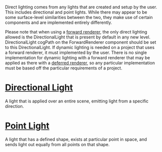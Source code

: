Direct lighting comes from any lights that are created and setup by the user. This includes directional and point lights. While there may appear to be some surface-level similarities between the two, they make use of certain components and are implemented entirely differently.

Please note that when using a [forward renderer](https://github.com/ZilchEngine/ZilchDocs/blob/master/zilch_editor_documentation/zeromanual/graphics/renderer.markdown), the only direct lighting allowed is the DirectionalLight that is present by default in any new level. DirectionalLight cogPath on the ForwardRenderer component should be set to this DirectionalLight. If dynamic lighting is needed on a project that uses a forward renderer, it must implemented by the user. There is no single implementation for dynamic lighting with a forward renderer that may be applied as there with a [deferred renderer](https://github.com/ZilchEngine/ZilchDocs/blob/master/zilch_editor_documentation/zeromanual/graphics/renderer.markdown), so any particular implementation must be based off the particular requirements of a project.

 # [Directional Light](https://github.com/ZilchEngine/ZilchDocs/blob/master/zilch_editor_documentation/zeromanual/graphics/lighting/direct_lighting/directional_light.markdown)
A light that is applied over an entire scene, emitting light from a specific direction.

 # [Point Light](https://github.com/ZilchEngine/ZilchDocs/blob/master/zilch_editor_documentation/zeromanual/graphics/lighting/direct_lighting/point_light.markdown)
A light that has a defined shape, exists at particular point in space, and sends light out equally from all points on that shape. 

 